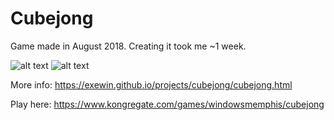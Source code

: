 # Cubejong

Game made in August 2018. Creating it took me ~1 week.

![alt text](https://github.com/exewin/Mahjongg/blob/master/2.png)
![alt text](https://github.com/exewin/Mahjongg/blob/master/4.png)

More info: https://exewin.github.io/projects/cubejong/cubejong.html

Play here: https://www.kongregate.com/games/windowsmemphis/cubejong
